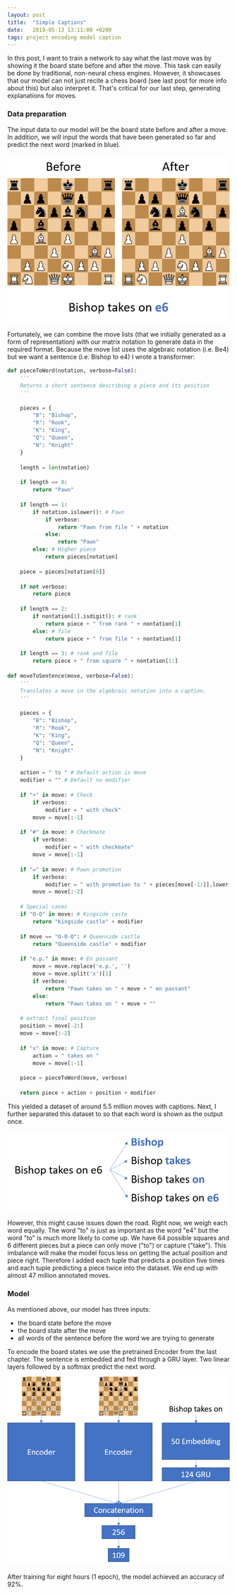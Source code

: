 ```yaml
---
layout: post
title:  "Simple Captions"
date:   2019-05-13 13:11:00 +0200
tags: project encoding model caption
---
```

In this post, I want to train a network to say what the last move was by showing it the board state before and after the move.
This task can easily be done by traditional, non-neural chess engines.
However, it showcases that our model can not just recite a chess board (see last post for more info about this) but also interpret it.
That's critical for our last step, generating explanations for moves.

### Data preparation
The input data to our model will be the board state before and after a move.
In addition, we will input the words that have been generated so far and predict the next word (marked in blue).

![input format](../img/post_6_vis_1.PNG)

Fortunately, we can combine the move lists (that we initially generated as a form of representation) with our matrix notation to generate data in the required format.
Because the move list uses the algebraic notation (i.e. Be4) but we want a sentence (i.e. Bishop to e4) I wrote a transformer:

~~~ python
def pieceToWord(notation, verbose=False):
    '''
    Returns a short sentence describing a piece and its position
    '''
    
    pieces = {
        "B": "Bishop",
        "R": "Rook",
        "K": "King",
        "Q": "Queen",
        "N": "Knight"
    }
    
    length = len(notation)
    
    if length == 0:
        return "Pawn"
    
    if length == 1:
        if notation.islower(): # Pawn
            if verbose:
                return "Pawn from file " + notation
            else:
                return "Pawn"
        else: # Higher piece
            return pieces[notation]
    
    piece = pieces[notation[0]]
    
    if not verbose:
        return piece
    
    if length == 2:
        if nontation[1].isdigit(): # rank
            return piece + " from rank " + nontation[1]
        else: # file
            return piece + " from file " + nontation[1]
    
    if length == 3: # rank and file
        return piece + " from square " + nontation[1:] 

def moveToSentence(move, verbose=False):
    '''
    Translates a move in the algebraic notation into a caption.
    '''
    
    pieces = {
        "B": "Bishop",
        "R": "Rook",
        "K": "King",
        "Q": "Queen",
        "N": "Knight"
    }
    
    action = " to " # Default action is move
    modifier = "" # Default no modifier
    
    if "+" in move: # Check
        if verbose:
            modifier = " with check"
        move = move[:-1]
    
    if "#" in move: # Checkmate
        if verbose:
            modifier = " with checkmate"
        move = move[:-1]
        
    if "=" in move: # Pawn promotion
        if verbose:
            modifier = " with promotion to " + pieces[move[-1:]].lower() + modifier
        move = move[:-2]
    
    # Special cases
    if "O-O" in move: # Kingside caste
        return "Kingside castle" + modifier
    
    if move == "O-O-O": # Queenside castle
        return "Queenside castle" + modifier
    
    if "e.p." in move: # En passant
        move = move.replace('e.p.', '')
        move = move.split('x')[1]
        if verbose:
            return "Pawn takes on " + move + " en passant"
        else:
            return "Pawn takes on " + move + ""
        
    # extract final position
    position = move[-2:]
    move = move[:-2]
        
    if "x" in move: # Capture
        action = " takes on "
        move = move[:-1]
        
    piece = pieceToWord(move, verbose)
    
    return piece + action + position + modifier
~~~

This yielded a dataset of around 5.5 million moves with captions.
Next, I further separated this dataset to so that each word is shown as the output once.

![data format 2](../img/post_6_vis_2.PNG)

However, this might cause issues down the road.
Right now, we weigh each word equally.
The word "to" is just as important as the word "e4" but the word "to" is much more likely to come up.
We have 64 possible squares and 6 different pieces but a piece can only move ("to") or capture ("take").
This imbalance will make the model focus less on getting the actual position and piece right.
Therefore I added each tuple that predicts a position five times and each tuple predicting a piece twice into the dataset.
We end up with almost 47 million annotated moves.

### Model
As mentioned above, our model has three inputs:
* the board state before the move
* the board state after the move
* all words of the sentence before the word we are trying to generate

To encode the board states we use the pretrained Encoder from the last chapter.
The sentence is embedded and fed through a GRU layer.
Two linear layers followed by a softmax predict the next word.

![model architecture](../img/post_6_vis_3.PNG)

After training for eight hours (1 epoch), the model achieved an accuracy of 92%.
